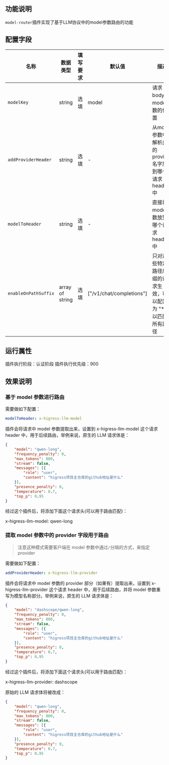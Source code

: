 ## 功能说明
`model-router`插件实现了基于LLM协议中的model参数路由的功能

## 配置字段

| 名称                 | 数据类型        | 填写要求                | 默认值                   | 描述                                                  |
| -----------          | --------------- | ----------------------- | ------                   | -------------------------------------------           |
| `modelKey`           | string          | 选填                    | model                    | 请求body中model参数的位置                             |
| `addProviderHeader`  | string          | 选填                    | -                        | 从model参数中解析出的provider名字放到哪个请求header中 |
| `modelToHeader`      | string          | 选填                    | -                        | 直接将model参数放到哪个请求header中                   |
| `enableOnPathSuffix` | array of string | 选填                    | ["/v1/chat/completions"] | 只对这些特定路径后缀的请求生效，可以配置为 "*" 以匹配所有路径 |

## 运行属性

插件执行阶段：认证阶段
插件执行优先级：900

## 效果说明

### 基于 model 参数进行路由

需要做如下配置：

```yaml
modelToHeader: x-higress-llm-model
```

插件会将请求中 model 参数提取出来，设置到 x-higress-llm-model 这个请求 header 中，用于后续路由，举例来说，原生的 LLM 请求体是：

```json
{
    "model": "qwen-long",
    "frequency_penalty": 0,
    "max_tokens": 800,
    "stream": false,
    "messages": [{
        "role": "user",
        "content": "higress项目主仓库的github地址是什么"
    }],
    "presence_penalty": 0,
    "temperature": 0.7,
    "top_p": 0.95
}
```

经过这个插件后，将添加下面这个请求头(可以用于路由匹配)：

x-higress-llm-model: qwen-long

### 提取 model 参数中的 provider 字段用于路由

> 注意这种模式需要客户端在 model 参数中通过`/`分隔的方式，来指定 provider

需要做如下配置：

```yaml
addProviderHeader: x-higress-llm-provider
```

插件会将请求中 model 参数的 provider 部分（如果有）提取出来，设置到 x-higress-llm-provider 这个请求 header 中，用于后续路由，并将 model 参数重写为模型名称部分。举例来说，原生的 LLM 请求体是：

```json
{
    "model": "dashscope/qwen-long",
    "frequency_penalty": 0,
    "max_tokens": 800,
    "stream": false,
    "messages": [{
        "role": "user",
        "content": "higress项目主仓库的github地址是什么"
    }],
    "presence_penalty": 0,
    "temperature": 0.7,
    "top_p": 0.95
}
```

经过这个插件后，将添加下面这个请求头(可以用于路由匹配)：

x-higress-llm-provider: dashscope

原始的 LLM 请求体将被改成：

```json
{
    "model": "qwen-long",
    "frequency_penalty": 0,
    "max_tokens": 800,
    "stream": false,
    "messages": [{
        "role": "user",
        "content": "higress项目主仓库的github地址是什么"
    }],
    "presence_penalty": 0,
    "temperature": 0.7,
    "top_p": 0.95
}
```

